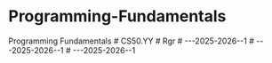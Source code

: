 # Programming-Fundamentals
Programming Fundamentals
#   C S 5 0 . Y Y  
 #   R g r  
 #   - - - 2 0 2 5 - 2 0 2 6 - - 1  
 #   - - - 2 0 2 5 - 2 0 2 6 - - 1  
 # ---2025-2026--1
